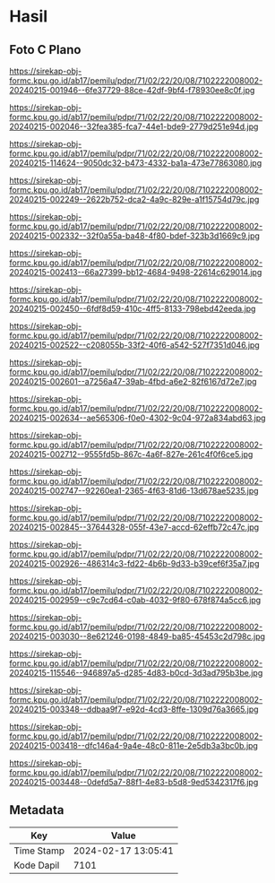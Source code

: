 # Hasil

## Foto C Plano

https://sirekap-obj-formc.kpu.go.id/ab17/pemilu/pdpr/71/02/22/20/08/7102222008002-20240215-001946--6fe37729-88ce-42df-9bf4-f78930ee8c0f.jpg

https://sirekap-obj-formc.kpu.go.id/ab17/pemilu/pdpr/71/02/22/20/08/7102222008002-20240215-002046--32fea385-fca7-44e1-bde9-2779d251e94d.jpg

https://sirekap-obj-formc.kpu.go.id/ab17/pemilu/pdpr/71/02/22/20/08/7102222008002-20240215-114624--9050dc32-b473-4332-ba1a-473e77863080.jpg

https://sirekap-obj-formc.kpu.go.id/ab17/pemilu/pdpr/71/02/22/20/08/7102222008002-20240215-002249--2622b752-dca2-4a9c-829e-a1f15754d79c.jpg

https://sirekap-obj-formc.kpu.go.id/ab17/pemilu/pdpr/71/02/22/20/08/7102222008002-20240215-002332--32f0a55a-ba48-4f80-bdef-323b3d1669c9.jpg

https://sirekap-obj-formc.kpu.go.id/ab17/pemilu/pdpr/71/02/22/20/08/7102222008002-20240215-002413--66a27399-bb12-4684-9498-22614c629014.jpg

https://sirekap-obj-formc.kpu.go.id/ab17/pemilu/pdpr/71/02/22/20/08/7102222008002-20240215-002450--6fdf8d59-410c-4ff5-8133-798ebd42eeda.jpg

https://sirekap-obj-formc.kpu.go.id/ab17/pemilu/pdpr/71/02/22/20/08/7102222008002-20240215-002522--c208055b-33f2-40f6-a542-527f7351d046.jpg

https://sirekap-obj-formc.kpu.go.id/ab17/pemilu/pdpr/71/02/22/20/08/7102222008002-20240215-002601--a7256a47-39ab-4fbd-a6e2-82f6167d72e7.jpg

https://sirekap-obj-formc.kpu.go.id/ab17/pemilu/pdpr/71/02/22/20/08/7102222008002-20240215-002634--ae565306-f0e0-4302-9c04-972a834abd63.jpg

https://sirekap-obj-formc.kpu.go.id/ab17/pemilu/pdpr/71/02/22/20/08/7102222008002-20240215-002712--9555fd5b-867c-4a6f-827e-261c4f0f6ce5.jpg

https://sirekap-obj-formc.kpu.go.id/ab17/pemilu/pdpr/71/02/22/20/08/7102222008002-20240215-002747--92260ea1-2365-4f63-81d6-13d678ae5235.jpg

https://sirekap-obj-formc.kpu.go.id/ab17/pemilu/pdpr/71/02/22/20/08/7102222008002-20240215-002845--37644328-055f-43e7-accd-62effb72c47c.jpg

https://sirekap-obj-formc.kpu.go.id/ab17/pemilu/pdpr/71/02/22/20/08/7102222008002-20240215-002926--486314c3-fd22-4b6b-9d33-b39cef6f35a7.jpg

https://sirekap-obj-formc.kpu.go.id/ab17/pemilu/pdpr/71/02/22/20/08/7102222008002-20240215-002959--c9c7cd64-c0ab-4032-9f80-678f874a5cc6.jpg

https://sirekap-obj-formc.kpu.go.id/ab17/pemilu/pdpr/71/02/22/20/08/7102222008002-20240215-003030--8e621246-0198-4849-ba85-45453c2d798c.jpg

https://sirekap-obj-formc.kpu.go.id/ab17/pemilu/pdpr/71/02/22/20/08/7102222008002-20240215-115546--946897a5-d285-4d83-b0cd-3d3ad795b3be.jpg

https://sirekap-obj-formc.kpu.go.id/ab17/pemilu/pdpr/71/02/22/20/08/7102222008002-20240215-003348--ddbaa9f7-e92d-4cd3-8ffe-1309d76a3665.jpg

https://sirekap-obj-formc.kpu.go.id/ab17/pemilu/pdpr/71/02/22/20/08/7102222008002-20240215-003418--dfc146a4-9a4e-48c0-811e-2e5db3a3bc0b.jpg

https://sirekap-obj-formc.kpu.go.id/ab17/pemilu/pdpr/71/02/22/20/08/7102222008002-20240215-003448--0defd5a7-88f1-4e83-b5d8-9ed5342317f6.jpg


## Metadata

| Key        | Value               |
| ---------- | ------------------- |
| Time Stamp | 2024-02-17 13:05:41 |
| Kode Dapil | 7101                |



